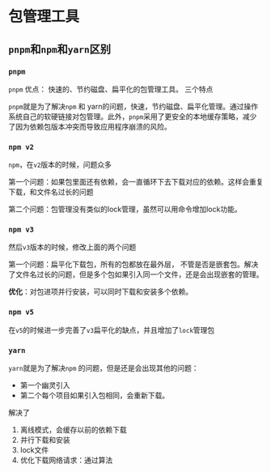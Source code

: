 # 包管理工具

## `pnpm`和`npm`和`yarn`区别

### `pnpm`

`pnpm` 优点： 快速的、节约磁盘、扁平化的包管理工具。 三个特点



`pnpm`就是为了解决`npm` 和 yarn的问题，快速，节约磁盘、扁平化管理。通过操作系统自己的软硬链接对包管理。此外，`pnpm`采用了更安全的本地缓存策略，减少了因为依赖包版本冲突而导致应用程序崩溃的风险。

### `npm v2`

`npm`，在`v2`版本的时候，问题众多

第一个问题：如果包里面还有依赖，会一直循环下去下载对应的依赖。这样会重复下载，和文件名过长的问题

第二个问题：包管理没有类似的lock管理，虽然可以用命令增加lock功能。

### `npm v3`

然后`v3`版本的时候，修改上面的两个问题

第一个问题：扁平化下载包，所有的包都放在最外层， 不管是否是嵌套包。解决了文件名过长的问题，但是多个包如果引入同一个文件，还是会出现嵌套的管理。

**优化**：对包进项并行安装，可以同时下载和安装多个依赖。

### `npm v5`

在`v5`的时候进一步完善了`v3`扁平化的缺点，并且增加了`lock`管理包

### `yarn`

`yarn`就是为了解决`npm` 的问题，但是还是会出现其他的问题：

- 第一个幽灵引入
- 第二个每个项目如果引入包相同，会重新下载。

解决了

1. 离线模式，会缓存以前的依赖下载
2. 并行下载和安装
3. lock文件
4. 优化下载网络请求：通过算法




